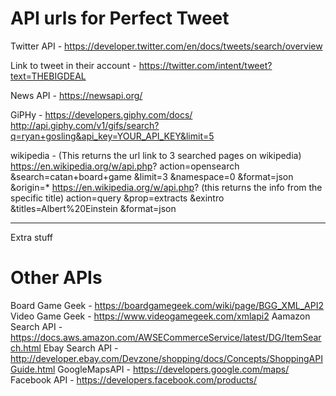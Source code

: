 # API urls for Perfect Tweet

Twitter API -   https://developer.twitter.com/en/docs/tweets/search/overview

  Link to tweet in their account - https://twitter.com/intent/tweet?text=THEBIGDEAL

News API - https://newsapi.org/

GiPHy - https://developers.giphy.com/docs/
    http://api.giphy.com/v1/gifs/search?q=ryan+gosling&api_key=YOUR_API_KEY&limit=5

wikipedia - 
    (This returns the url link to 3 searched pages on wikipedia)
    https://en.wikipedia.org/w/api.php?
        action=opensearch
        &search=catan+board+game
        &limit=3
        &namespace=0
        &format=json
        &origin=*
    https://en.wikipedia.org/w/api.php? (this returns the info from the specific title)
        action=query
        &prop=extracts
        &exintro
        &titles=Albert%20Einstein
        &format=json        

---
Extra stuff

# Other APIs
Board Game Geek - https://boardgamegeek.com/wiki/page/BGG_XML_API2
Video Game Geek - https://www.videogamegeek.com/xmlapi2
Aamazon Search API - https://docs.aws.amazon.com/AWSECommerceService/latest/DG/ItemSearch.html
Ebay Search API - http://developer.ebay.com/Devzone/shopping/docs/Concepts/ShoppingAPIGuide.html
GoogleMapsAPI - https://developers.google.com/maps/
Facebook API - https://developers.facebook.com/products/


        